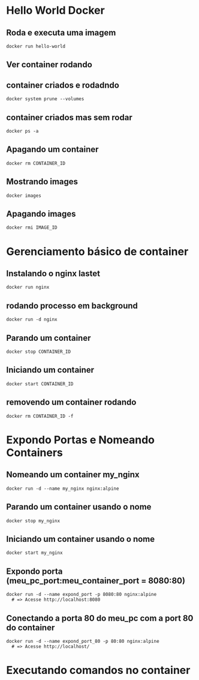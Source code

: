 # Hello World Docker
  ## Roda e executa uma imagem
    docker run hello-world
  ## Ver container rodando
  ## container criados e rodadndo
    docker system prune --volumes
  ## container criados mas sem rodar
    docker ps -a
  ## Apagando um container
    docker rm CONTAINER_ID
  ## Mostrando images
    docker images
  ## Apagando images 
    docker rmi IMAGE_ID


# Gerenciamento básico de container
  ## Instalando o nginx lastet
    docker run nginx
  ## rodando processo em background
    docker run -d nginx
  ## Parando um container
    docker stop CONTAINER_ID
  ## Iniciando um container
    docker start CONTAINER_ID
  ## removendo um container rodando 
    docker rm CONTAINER_ID -f

# Expondo Portas e Nomeando Containers
  ## Nomeando um container my_nginx
    docker run -d --name my_nginx nginx:alpine
  ## Parando um container usando o nome
    docker stop my_nginx
  ## Iniciando um container usando o nome 
    docker start my_nginx
  ## Expondo porta (meu_pc_port:meu_container_port = 8080:80)
    docker run -d --name expond_port -p 8080:80 nginx:alpine
      # => Acesse http://localhost:8080
  ## Conectando a porta 80 do meu_pc com a port 80 do container
    docker run -d --name expond_port_80 -p 80:80 nginx:alpine
      # => Acesse http://localhost/


# Executando comandos no container
  # 
  

